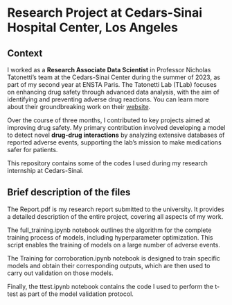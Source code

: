 # Research Project at Cedars-Sinai Hospital Center, Los Angeles

## Context
I worked as a **Research Associate Data Scientist** in Professor Nicholas Tatonetti’s team at the Cedars-Sinai Center during the summer of 2023, as part of my second year at ENSTA Paris. The Tatonetti Lab (TLab) focuses on enhancing drug safety through advanced data analysis, with the aim of identifying and preventing adverse drug reactions. You can learn more about their groundbreaking work on their [website](https://tatonettilab.org/).

Over the course of three months, I contributed to key projects aimed at improving drug safety. My primary contribution involved developing a model to detect novel **drug-drug interactions** by analyzing extensive databases of reported adverse events, supporting the lab’s mission to make medications safer for patients.

This repository contains some of the codes I used during my research internship at Cedars-Sinai.

## Brief description of the files
The Report.pdf is my research report submitted to the university. It provides a detailed description of the entire project, covering all aspects of my work.

The full_training.ipynb notebook outlines the algorithm for the complete training process of models, including hyperparameter optimization. This script enables the training of models on a large number of adverse events.

The Training for corroboration.ipynb notebook is designed to train specific models and obtain their corresponding outputs, which are then used to carry out validation on those models.

Finally, the ttest.ipynb notebook contains the code I used to perform the t-test as part of the model validation protocol.


